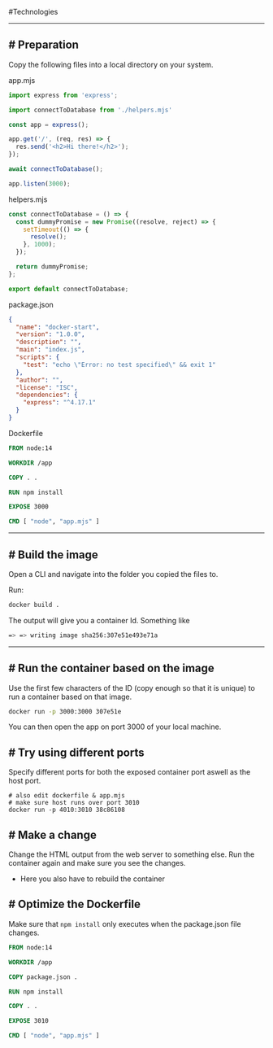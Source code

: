 #Technologies 

---
## # Preparation

Copy the following files into a local directory on your system.

app.mjs

```javascript
import express from 'express';

import connectToDatabase from './helpers.mjs'

const app = express();

app.get('/', (req, res) => {
  res.send('<h2>Hi there!</h2>');
});

await connectToDatabase();

app.listen(3000);
```

helpers.mjs

```javascript
const connectToDatabase = () => {
  const dummyPromise = new Promise((resolve, reject) => {
    setTimeout(() => {
      resolve();
    }, 1000);
  });

  return dummyPromise;
};

export default connectToDatabase;
```

package.json

```json
{
  "name": "docker-start",
  "version": "1.0.0",
  "description": "",
  "main": "index.js",
  "scripts": {
    "test": "echo \"Error: no test specified\" && exit 1"
  },
  "author": "",
  "license": "ISC",
  "dependencies": {
    "express": "^4.17.1"
  }
}
```

Dockerfile

```dockerfile
FROM node:14

WORKDIR /app

COPY . .

RUN npm install

EXPOSE 3000

CMD [ "node", "app.mjs" ]
```

---
## # Build the image

Open a CLI and navigate into the folder you copied the files to.

Run:

```bash
docker build .
```

The output will give you a container Id. Something like

```bash
=> => writing image sha256:307e51e493e71a
```

---
## # Run the container based on the image

Use the first few characters of the ID (copy enough so that it is unique) to run a container based on that image.

```bash
docker run -p 3000:3000 307e51e
```

You can then open the app on port 3000 of your local machine.
## # Try using different ports

Specify different ports for both the exposed container port aswell as the host port.

```shell
# also edit dockerfile & app.mjs
# make sure host runs over port 3010
docker run -p 4010:3010 38c86108
```

## # Make a change

Change the HTML output from the web server to something else. Run the container again and make sure you see the changes.
- Here you also have to rebuild the container

## # Optimize the Dockerfile

Make sure that `npm install` only executes when the package.json file changes.

```dockerfile
FROM node:14

WORKDIR /app

COPY package.json .

RUN npm install

COPY . .

EXPOSE 3010

CMD [ "node", "app.mjs" ]
```
